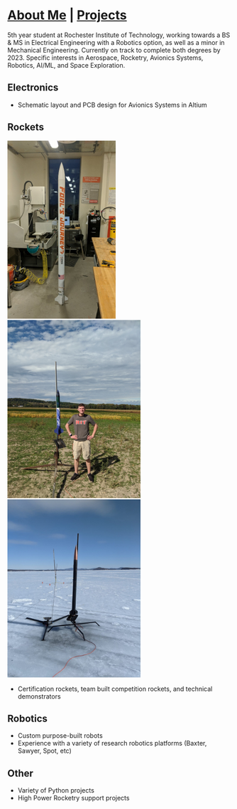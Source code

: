 # [About Me](http://vlarko.com/About%20Me)  |  [Projects](http://vlarko.com/Projects)
5th year student at Rochester Institute of Technology, working towards a BS & MS in Electrical Engineering with a Robotics option, as well as a minor in Mechanical Engineering. Currently on track to complete both degrees by 2023. Specific interests in Aerospace, Rocketry, Avionics Systems, Robotics, AI/ML, and Space Exploration.

## Electronics
- Schematic layout and PCB design for Avionics Systems in Altium

## Rockets
<img src="FoolsJourney_1.jpg" height="400"><img src="L1_2.jpg" height="400"><img src="mayflower ice.jpg" height="400">
- Certification rockets, team built competition rockets, and technical demonstrators

## Robotics
- Custom purpose-built robots
- Experience with a variety of research robotics platforms (Baxter, Sawyer, Spot, etc)

## Other
- Variety of Python projects
- High Power Rocketry support projects
